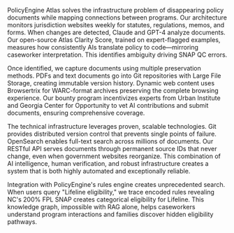 PolicyEngine Atlas solves the infrastructure problem of disappearing policy documents while mapping connections between programs. Our architecture monitors jurisdiction websites weekly for statutes, regulations, memos, and forms. When changes are detected, Claude and GPT-4 analyze documents. Our open-source Atlas Clarity Score, trained on expert-flagged examples, measures how consistently AIs translate policy to code—mirroring caseworker interpretation. This identifies ambiguity driving SNAP QC errors.

Once identified, we capture documents using multiple preservation methods. PDFs and text documents go into Git repositories with Large File Storage, creating immutable version history. Dynamic web content uses Browsertrix for WARC-format archives preserving the complete browsing experience. Our bounty program incentivizes experts from Urban Institute and Georgia Center for Opportunity to vet AI contributions and submit documents, ensuring comprehensive coverage.

The technical infrastructure leverages proven, scalable technologies. Git provides distributed version control that prevents single points of failure. OpenSearch enables full-text search across millions of documents. Our RESTful API serves documents through permanent source IDs that never change, even when government websites reorganize. This combination of AI intelligence, human verification, and robust infrastructure creates a system that is both highly automated and exceptionally reliable.

Integration with PolicyEngine's rules engine creates unprecedented search. When users query "Lifeline eligibility," we trace encoded rules revealing NC's 200% FPL SNAP creates categorical eligibility for Lifeline. This knowledge graph, impossible with RAG alone, helps caseworkers understand program interactions and families discover hidden eligibility pathways.